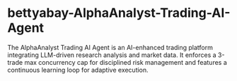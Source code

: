 # bettyabay-AlphaAnalyst-Trading-AI-Agent
The AlphaAnalyst Trading AI Agent is an AI-enhanced trading platform integrating LLM-driven research analysis and market data. It enforces a 3-trade max concurrency cap for disciplined risk management and features a continuous learning loop for adaptive execution.
